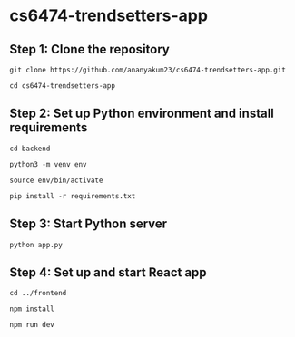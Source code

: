 # cs6474-trendsetters-app

## Step 1: Clone the repository
```git clone https://github.com/ananyakum23/cs6474-trendsetters-app.git```

```cd cs6474-trendsetters-app```

## Step 2: Set up Python environment and install requirements
```cd backend```

```python3 -m venv env```

```source env/bin/activate```

```pip install -r requirements.txt```

## Step 3: Start Python server
```python app.py```

## Step 4: Set up and start React app
```cd ../frontend```

```npm install```

```npm run dev```
